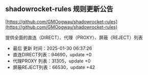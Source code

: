 ## shadowrocket-rules 规则更新公告

[https://github.com/GMOogway/shadowrocket-rules](https://github.com/GMOogway/shadowrocket-rules)

提供全面的直连（DIRECT）、代理（PROXY）、屏蔽（REJECT）列表
- 最后 更新 时间：2025-01-30 06:37:26
- 直连DIRECT列表：94690，update +0
- 代理PROXY 列表：31305，update +0
- 屏蔽REJECT列表：66530，update +42
